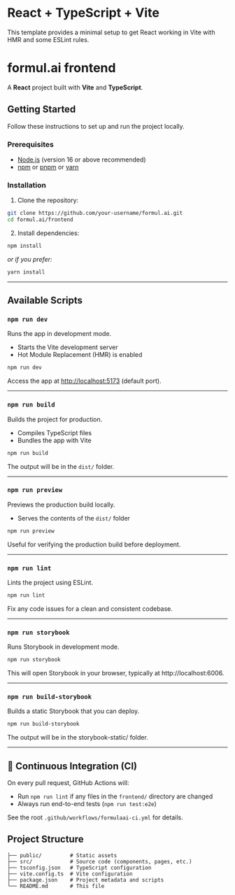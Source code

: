 # React + TypeScript + Vite

This template provides a minimal setup to get React working in Vite with HMR and some ESLint rules.

# formul.ai frontend

A **React** project built with **Vite** and **TypeScript**.

## Getting Started

Follow these instructions to set up and run the project locally.

### Prerequisites

- [Node.js](https://nodejs.org/) (version 16 or above recommended)
- [npm](https://www.npmjs.com/) or [pnpm](https://pnpm.io/) or [yarn](https://yarnpkg.com/)

### Installation

1. Clone the repository:

```bash
git clone https://github.com/your-username/formul.ai.git
cd formul.ai/frontend
```

2. Install dependencies:

```bash
npm install
```

_or if you prefer:_

```bash
yarn install
```

---

## Available Scripts

### `npm run dev`

Runs the app in development mode.

- Starts the Vite development server
- Hot Module Replacement (HMR) is enabled

```bash
npm run dev
```

Access the app at [http://localhost:5173](http://localhost:5173) (default port).

---

### `npm run build`

Builds the project for production.

- Compiles TypeScript files
- Bundles the app with Vite

```bash
npm run build
```

The output will be in the `dist/` folder.

---

### `npm run preview`

Previews the production build locally.

- Serves the contents of the `dist/` folder

```bash
npm run preview
```

Useful for verifying the production build before deployment.

---

### `npm run lint`

Lints the project using ESLint.

```bash
npm run lint
```

Fix any code issues for a clean and consistent codebase.

---

### `npm run storybook`

Runs Storybook in development mode.

```bash
npm run storybook
```

This will open Storybook in your browser, typically at http://localhost:6006.

---

### `npm run build-storybook`

Builds a static Storybook that you can deploy.

```bash
npm run build-storybook
```

The output will be in the storybook-static/ folder.

---

## 🤖 Continuous Integration (CI)

On every pull request, GitHub Actions will:

- Run `npm run lint` if any files in the `frontend/` directory are changed
- Always run end-to-end tests (`npm run test:e2e`)

See the root `.github/workflows/formulaai-ci.yml` for details.

## Project Structure

```
├── public/         # Static assets
├── src/            # Source code (components, pages, etc.)
├── tsconfig.json   # TypeScript configuration
├── vite.config.ts  # Vite configuration
├── package.json    # Project metadata and scripts
└── README.md       # This file
```
